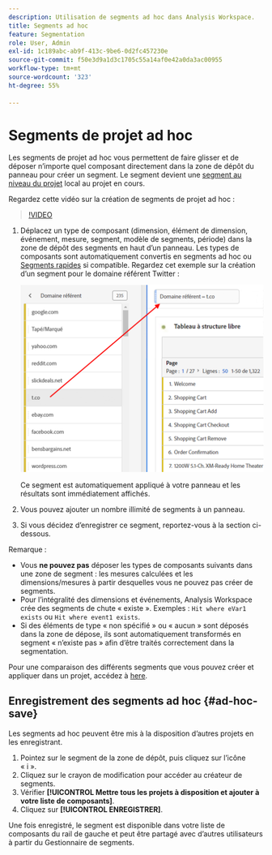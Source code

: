 ```yaml
---
description: Utilisation de segments ad hoc dans Analysis Workspace.
title: Segments ad hoc
feature: Segmentation
role: User, Admin
exl-id: 1c189abc-ab9f-413c-9be6-0d2fc457230e
source-git-commit: f50e3d9a1d3c1705c55a14af0e42a0da3ac00955
workflow-type: tm+mt
source-wordcount: '323'
ht-degree: 55%

---
```


# Segments de projet ad hoc

Les segments de projet ad hoc vous permettent de faire glisser et de déposer n’importe quel composant directement dans la zone de dépôt du panneau pour créer un segment. Le segment devient une [segment au niveau du projet](https://experienceleague.adobe.com/docs/analytics/analyze/analysis-workspace/components/segments/quick-segments.html?#what-are-project-only-segments%3F) local au projet en cours.

Regardez cette vidéo sur la création de segments de projet ad hoc :

>[!VIDEO](https://video.tv.adobe.com/v/23978/?quality=12)

1. Déplacez un type de composant (dimension, élément de dimension, événement, mesure, segment, modèle de segments, période) dans la zone de dépôt des segments en haut dʼun panneau. Les types de composants sont automatiquement convertis en segments ad hoc ou [Segments rapides](https://experienceleague.adobe.com/docs/analytics/analyze/analysis-workspace/components/segments/quick-segments.html) si compatible.
Regardez cet exemple sur la création dʼun segment pour le domaine référent Twitter :

   ![](assets/ad-hoc1.png)

   Ce segment est automatiquement appliqué à votre panneau et les résultats sont immédiatement affichés.

1. Vous pouvez ajouter un nombre illimité de segments à un panneau.
1. Si vous décidez dʼenregistrer ce segment, reportez-vous à la section ci-dessous.

Remarque :

* Vous **ne pouvez pas** déposer les types de composants suivants dans une zone de segment : les mesures calculées et les dimensions/mesures à partir desquelles vous ne pouvez pas créer de segments.
* Pour l’intégralité des dimensions et événements, Analysis Workspace crée des segments de chute « existe ». Exemples : `Hit where eVar1 exists` ou `Hit where event1 exists`.
* Si des éléments de type « non spécifié » ou « aucun » sont déposés dans la zone de dépose, ils sont automatiquement transformés en segment « n’existe pas » afin d’être traités correctement dans la segmentation.

Pour une comparaison des différents segments que vous pouvez créer et appliquer dans un projet, accédez à [here](/help/analyze/analysis-workspace/components/segments/t-freeform-project-segment.md).

## Enregistrement des segments ad hoc {#ad-hoc-save}

Les segments ad hoc peuvent être mis à la disposition d’autres projets en les enregistrant.

1. Pointez sur le segment de la zone de dépôt, puis cliquez sur l’icône « i ».
1. Cliquez sur le crayon de modification pour accéder au créateur de segments.
1. Vérifier **[!UICONTROL Mettre tous les projets à disposition et ajouter à votre liste de composants]**.
1. Cliquez sur **[!UICONTROL ENREGISTRER]**.

Une fois enregistré, le segment est disponible dans votre liste de composants du rail de gauche et peut être partagé avec d’autres utilisateurs à partir du Gestionnaire de segments.
